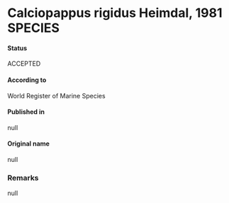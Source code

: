 Calciopappus rigidus Heimdal, 1981 SPECIES
=======

#### Status
ACCEPTED

#### According to
World Register of Marine Species

#### Published in
null

#### Original name
null

### Remarks
null